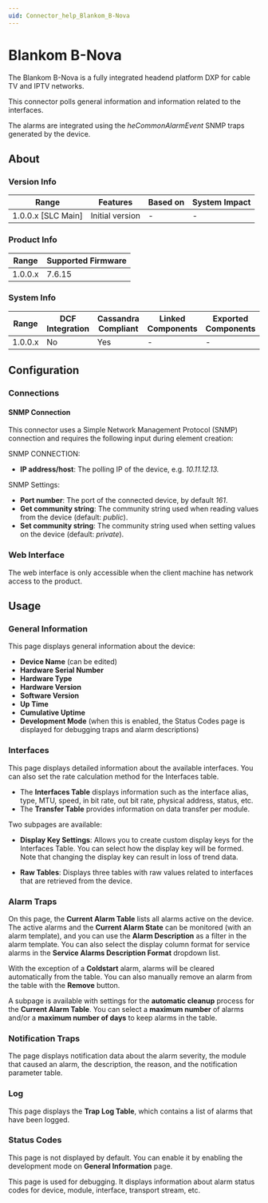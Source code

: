 ```yaml
---
uid: Connector_help_Blankom_B-Nova
---
```


# Blankom B-Nova

The Blankom B-Nova is a fully integrated headend platform DXP for cable TV and IPTV networks.

This connector polls general information and information related to the interfaces.

The alarms are integrated using the *heCommonAlarmEvent* SNMP traps generated by the device.

## About

### Version Info

| Range              | Features        | Based on | System Impact |
|--------------------|-----------------|----------|---------------|
| 1.0.0.x [SLC Main] | Initial version | -        | -             |

### Product Info

| Range   | Supported Firmware |
|---------|--------------------|
| 1.0.0.x | 7.6.15             |

### System Info

| Range   | DCF Integration | Cassandra Compliant | Linked Components | Exported Components |
|---------|-----------------|---------------------|-------------------|---------------------|
| 1.0.0.x | No              | Yes                 | -                 | -                   |

## Configuration

### Connections

#### SNMP Connection

This connector uses a Simple Network Management Protocol (SNMP) connection and requires the following input during element creation:

SNMP CONNECTION:

- **IP address/host**: The polling IP of the device, e.g. *10.11.12.13.*

SNMP Settings:

- **Port number**: The port of the connected device, by default *161*.
- **Get community string**: The community string used when reading values from the device (default: *public*).
- **Set community string**: The community string used when setting values on the device (default: *private*).

### Web Interface

The web interface is only accessible when the client machine has network access to the product.

## Usage

### General Information

This page displays general information about the device:

- **Device Name** (can be edited)
- **Hardware Serial Number**
- **Hardware Type**
- **Hardware Version**
- **Software Version**
- **Up Time**
- **Cumulative Uptime**
- **Development Mode** (when this is enabled, the Status Codes page is displayed for debugging traps and alarm descriptions)

### Interfaces

This page displays detailed information about the available interfaces. You can also set the rate calculation method for the Interfaces table.

- The **Interfaces Table** displays information such as the interface alias, type, MTU, speed, in bit rate, out bit rate, physical address, status, etc.
- The **Transfer Table** provides information on data transfer per module.

Two subpages are available:

- **Display Key Settings**: Allows you to create custom display keys for the Interfaces Table. You can select how the display key will be formed. Note that changing the display key can result in loss of trend data.

- **Raw Tables**: Displays three tables with raw values related to interfaces that are retrieved from the device.

### Alarm Traps

On this page, the **Current Alarm Table** lists all alarms active on the device. The active alarms and the **Current Alarm State** can be monitored (with an alarm template), and you can use the **Alarm Description** as a filter in the alarm template. You can also select the display column format for service alarms in the **Service Alarms Description Format** dropdown list.

With the exception of a **Coldstart** alarm, alarms will be cleared automatically from the table. You can also manually remove an alarm from the table with the **Remove** button.

A subpage is available with settings for the **automatic cleanup** process for the **Current Alarm Table**. You can select a **maximum number** of alarms and/or a **maximum number of days** to keep alarms in the table.

### Notification Traps

The page displays notification data about the alarm severity, the module that caused an alarm, the description, the reason, and the notification parameter table.

### Log

This page displays the **Trap Log Table**, which contains a list of alarms that have been logged.

### Status Codes

This page is not displayed by default. You can enable it by enabling the development mode on **General Information** page.

This page is used for debugging. It displays information about alarm status codes for device, module, interface, transport stream, etc.
